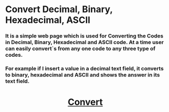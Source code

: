 # Convert Decimal, Binary, Hexadecimal, ASCII
### It is a simple web page which is used for Converting the Codes in Decimal, Binary, Hexadecimal and ASCII code. At a time user can easily convert`s from any one code to any three type of codes.
### For example if I insert a value in a decimal text field, it converts to binary, hexadecimal and ASCII and shows the answer in its text field.
<h1 align="center">
<a href="https://cnvrt.github.io">Convert</a>
</h1>
